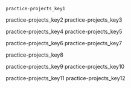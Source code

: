 ```ngMeta
practice-projects_key1
```

practice-projects_key2
practice-projects_key3


practice-projects_key4
practice-projects_key5


practice-projects_key6
practice-projects_key7


practice-projects_key8


practice-projects_key9
practice-projects_key10


practice-projects_key11
practice-projects_key12
